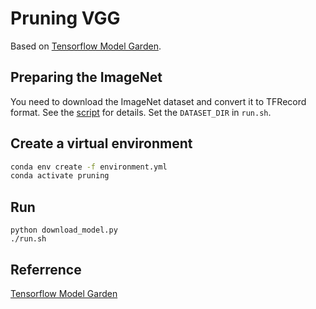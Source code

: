Pruning VGG
===================

Based on [Tensorflow Model Garden](https://github.com/tensorflow/models).

## Preparing the ImageNet
You need to download the ImageNet dataset and convert it to TFRecord format. See the [script](https://github.com/tensorflow/models/tree/master/research/slim#an-automated-script-for-processing-imagenet-data) for details. Set the `DATASET_DIR` in `run.sh`.

## Create a virtual environment

```bash
conda env create -f environment.yml
conda activate pruning
```

## Run

```
python download_model.py
./run.sh
```
## Referrence

[Tensorflow Model Garden](https://github.com/tensorflow/models)